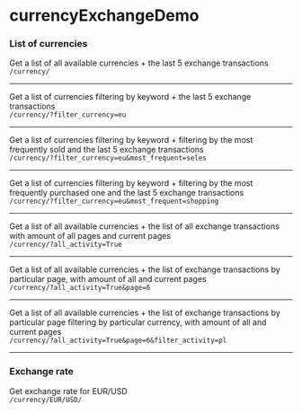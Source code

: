 # currencyExchangeDemo
<h3>List of currencies</h3>
Get a list of all available currencies + the last 5 exchange transactions<br><code>/currency/</code>

<hr>
Get a list of currencies filtering by keyword + the last 5 exchange transactions<br><code>/currency/?filter_currency=eu</code>

<hr>
Get a list of currencies filtering by keyword + filtering by the most frequently sold and the last 5 exchange transactions<br><code>/currency/?filter_currency=eu&most_frequent=seles</code>

<hr>
Get a list of currencies filtering by keyword + filtering by the most frequently purchased one and the last 5 exchange transactions<br><code>/currency/?filter_currency=eu&most_frequent=shopping</code>

<hr>
Get a list of all available currencies + the list of all exchange transactions with amount of all pages and current pages<br><code>/currency/?all_activity=True</code>

<hr>
Get a list of all available currencies + the list of exchange transactions by particular page, with amount of all and current pages<br><code>/currency/?all_activity=True&page=6</code>

<hr>
Get a list of all available currencies + the list of exchange transactions by particular page filtering by particular currency, with amount of all and current pages
<br><code>/currency/?all_activity=True&page=6&filter_activity=pl</code>
<hr>

<h3>Exchange rate</h3>
Get exchange rate for EUR/USD<br><code>/currency/EUR/USD/</code>
